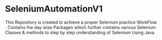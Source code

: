 # SeleniumAutomationV1
This Repository  is created to achieve a proper Selenium practice WorkFlow . Contains the day wise  Packages which further  contains various Selenium Classes &amp; methods to step by step understanding of Selenium Using Java
